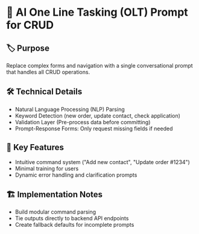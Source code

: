 # 🤖 AI One Line Tasking (OLT) Prompt for CRUD

## 🏷️ Purpose
Replace complex forms and navigation with a single conversational prompt that handles all CRUD operations.

## 🛠️ Technical Details
- Natural Language Processing (NLP) Parsing
- Keyword Detection (new order, update contact, check application)
- Validation Layer (Pre-process data before committing)
- Prompt-Response Forms: Only request missing fields if needed

## 🎯 Key Features
- Intuitive command system ("Add new contact", "Update order #1234")
- Minimal training for users
- Dynamic error handling and clarification prompts

## 🏗️ Implementation Notes
- Build modular command parsing
- Tie outputs directly to backend API endpoints
- Create fallback defaults for incomplete prompts
